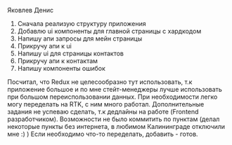 Яковлев Денис

1. Сначала реализую структуру приложения
2. Добавлю ui компоненты для главной страницы с хардкодом
3. Напишу апи запросы для мейн страницы
4. Прикручу апи к ui 
5. Напишу ui для страницы контактов 
6. Прикручу апи к контактам 
7. Напишу компоненты ошибок 

Посчитал, что Redux не целесообразно тут использовать, т.к приложение большое и по мне стейт-менеджеры 
лучше использовать при большом переиспользовании данных. При необходимости легко могу переделать на RTK, с ним много работал.
Дополнительные задания не успеваю сделать, т.к дедлайны на работе (Frontend разработчиком).
Возможности не было коммитить по пунктам (делал некоторые пункты без интернета, в любимом Калининграде отключили мне :) ) 
Если необходимо что-то переделать, добавить - готов.
